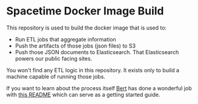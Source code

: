 # Spacetime Docker Image Build

This repository is used to build the docker image that
is used to:

* Run ETL jobs that aggregate information
* Push the artifacts of those jobs (json files) to S3
* Push those JSON documents to Elasticsearch.
    That Elasticsearch powers our public facing sites.

You won't find any ETL logic in this repository.
It exists only to build a machine capable of running those jobs.

If you want to learn about the process itself [Bert](https://github.com/bertspaan)
has done a wonderful job with [this README](https://github.com/nypl-spacetime/spacetime-etl) which can serve as a getting started guide.
